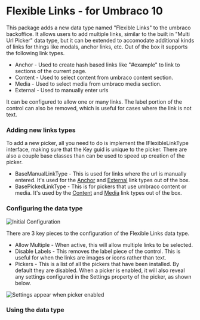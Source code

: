 # Flexible Links - for Umbraco 10
This package adds a new data type named "Flexible Links" to the umbraco backoffice. It allows users to add multiple links, similar to the built in "Multi Url Picker" data type, but it can be extended to accomodate additional kinds of links for things like modals, anchor links, etc. Out of the box it supports the following link types.

- Anchor - Used to create hash based links like "#example" to link to sections of the current page.
- Content - Used to select content from umbraco content section.
- Media - Used to select media from umbraco media section.
- External - Used to manually enter urls

It can be configured to allow one or many links. The label portion of the control can also be removed, which is useful for cases where the link is not text.

### Adding new links types
To add a new picker, all you need to do is implement the IFlexibleLinkType interface, making sure that the Key guid is unique to the picker. There are also a couple base classes than can be used to speed up creation of the picker.

- BaseManualLinkType - This is used for links where the url is manually entered. It's used for the [Anchor](https://github.com/jaandrews/flexibleLinks/blob/v10/main/Bonsai.FlexibleLinks.Core/Types/AnchorLinkType.cs) and [External](https://github.com/jaandrews/flexibleLinks/blob/v10/main/Bonsai.FlexibleLinks.Core/Types/ExternalLinkType.cs) link types out of the box.
- BasePickedLinkType - This is for pickers that use umbraco content or media. It's used by the [Content](https://github.com/jaandrews/flexibleLinks/blob/v10/main/Bonsai.FlexibleLinks.Core/Types/ContentLinkType.cs) and [Media](https://github.com/jaandrews/flexibleLinks/blob/v10/main/Bonsai.FlexibleLinks.Core/Types/MediaLinkType.cs) link types out of the box.

### Configuring the data type
![Initial Configuration](https://github.com/jaandrews/flexibleLinks/blob/v10/main/Bonsai.FlexibleLinks.Backoffice/images/data-type-init-creation.png)

There are 3 key pieces to the configuration of the Flexible Links data type.

- Allow Multiple - When active, this will allow multiple links to be selected.
- Disable Labels - This removes the label piece of the control. This is useful for when the links are images or icons rather than text.
- Pickers - This is a list of all the pickers that have been installed. By default they are disabled. When a picker is enabled, it will also reveal any settings configured in the Settings property of the picker, as shown below.

![Settings appear when picker enabled](https://github.com/jaandrews/flexibleLinks/blob/v10/main/Bonsai.FlexibleLinks.Backoffice/images/data-type-picker-settings.png)

### Using the data type
